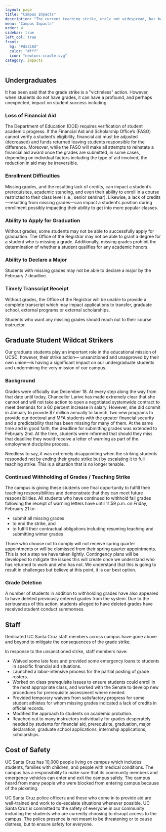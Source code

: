 ```yaml
---
layout: page
title: "Campus Impacts"
description: "The current teaching strike, while not widespread, has had a profound and negative impact on the mission of our school.  Learn more about how the teaching strike is affecting our undergraduate students, our staff, and the safety of our campus."
menu: "Campus Impacts"
order: 4
sidebar: true
left_col: true
front:
  bg: "#da216d"
  color: "#fff"
  icon: "newtons-cradle.svg"
category: impacts
---
```


## Undergraduates

It has been said that the grade strike is a "victimless" action. However, when students do not have grades, it can have a profound, and perhaps unexpected, impact on student success including:

### Loss of Financial Aid
The Department of Education (DOE) requires verification of student academic progress. If the Financial Aid and Scholarship Office’s (FASO) cannot verify a student’s eligibility, financial aid must be adjusted (decreased) and funds returned leaving students responsible for the difference. Moreover, while the FASO will make all attempts to reinstate a financial aid award once the grades are submitted, in some cases, depending on individual factors including the type of aid involved, the reduction in aid may be irreversible.

### Enrollment Difficulties
Missing grades, and the resulting lack of credits, can impact a student’s prerequisites, academic standing, and even their ability to enroll in a course restricted to their class level (i.e., senior seminar). Likewise, a lack of credits—resulting from missing grades—can impact a student’s position during enrollment possibly impacting their ability to get into more popular classes.

### Ability to Apply for Graduation
Without grades, some students may not be able to successfully apply for graduation. The Office of the Registrar may not be able to grant a degree for a student who is missing a grade. Additionally, missing grades prohibit the determination of whether a student qualifies for any academic honors.

### Ability to Declare a Major
Students with missing grades may not be able to declare a major by the February 7 deadline.

### Timely Transcript Receipt
Without grades, the Office of the Registrar will be unable to provide a complete transcript which may impact applications to transfer, graduate school, external programs or external scholarships.

Students who want any missing grades should reach out to their course instructor.

## Graduate Student Wildcat Strikers

Our graduate students play an important role in the educational mission of UCSC, however, their strike action— unsanctioned and unapproved by their own union—is having a significant impact on our undergraduate students and undermining the very mission of our campus.
 
### Background

Grades were officially due December 18.  At every step along the way from that date until today, Chancellor Larive has made extremely clear that she cannot and will not take action to open a negotiated systemwide contract to meet demands for a 60 percent increase in salary. However, she did commit in January to provide $7 million annually to launch, two new programs to provide our doctoral and MFA students with the greater financial security and a predictability that has been missing for many of them. At the same time and in good faith, the deadline for submitting grades was extended to February 2nd. At the time, students were informed that should they miss that deadline they would receive a letter of warning as part of the employment discipline process.
 
Needless to say, it was extremely disappointing when the striking students responded not by ending their grade strike but by escalating it to full teaching strike. This is a situation that is no longer tenable.

### Continued Withholding of Grades / Teaching Strike

The campus is giving these students one final opportunity to fulfill their teaching responsibilities and demonstrate that they can meet future responsibilities. 
All students who have continued to withhold fall grades following the receipt of warning letters have until 11:59 p.m. on Friday, February 21 to:

- submit all missing grades
- to end the strike, and 
- to fulfill their contractual obligations including resuming teaching and submitting winter grades

Those who choose not to comply will not receive spring quarter appointments or will be dismissed from their spring quarter appointments. This is not a step we have taken lightly. Contingency plans will be developed to mitigate the issues this will create once we understand who has returned to work and who has not. We understand that this is going to result in challenges but believe at this point, it is our best option.

### Grade Deletion

A number of students in addition to withholding grades have also appeared to have deleted previously entered grades from the system. Due to the seriousness of this action, students alleged to have deleted grades have received student conduct summonses.


## Staff

Dedicated UC Santa Cruz staff members across campus have gone above and beyond to mitigate the consequences of the grade strike. 

In response to the unsanctioned strike, staff members have: 

- Waived some late fees and provided some emergency loans to students in specific financial aid situations.
- Launched a labor-intensive process for the partial posting of grade rosters.
- Worked on class prerequisite issues to ensure students could enroll in the most appropriate class, and worked with the Senate to develop new procedures for prerequisite assessment where needed.   
- Provided temporary waivers from satisfactory progress for some student athletes for whom missing grades indicated a lack of credits in official records.
- Modified the approach to students on academic probation. 
- Reached out to many instructors individually for grades desperately needed by students for financial aid, prerequisite, graduation, major declaration, graduate school applications, internship applications, scholarships. 

## Cost of Safety

UC Santa Cruz has 10,000 people living on campus which includes students,  families with children, and people with medical conditions. The campus has a responsibility to make sure that its community members and emergency vehicles can enter and exit the campus safely. The campus heard from many people who were blocked from entering campus because of the picketing. 

UC Santa Cruz police officers and those who come in to provide aid are well-trained and work to de-escalate situations whenever possible. UC Santa Cruz is committed to the safety of everyone in our community including the students who are currently choosing to disrupt access to the campus. The police presence is not meant to be threatening or to cause distress, but to ensure safety for everyone. 
